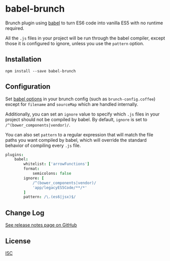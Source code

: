 babel-brunch
===========
Brunch plugin using [babel](https://github.com/babel/babel) to turn ES6 code
into vanilla ES5 with no runtime required.

All the `.js` files in your project will be run through the babel compiler,
except those it is configured to ignore, unless you use the `pattern` option.

Installation
------------
`npm install --save babel-brunch`

Configuration
-------------
Set [babel options](https://babeljs.io/docs/usage/options) in your brunch
config (such as `brunch-config.coffee`) except for `filename` and `sourceMap`
which are handled internally.

Additionally, you can set an `ignore` value to specify which `.js` files in
your project should not be compiled by babel. By default, `ignore` is set to
`/^(bower_components|vendor)/`.

You can also set `pattern` to a regular expression that will match the file
paths you want compiled by babel, which will override the standard behavior of
compiling every `.js` file.

```coffee
plugins:
	babel:
		whitelist: ['arrowFunctions']
		format:
			semicolons: false
		ignore: [
			/^(bower_components|vendor)/
			'app/legacyES5Code/**/*'
		]
		pattern: /\.(es6|jsx)$/
```

Change Log
----------
[See release notes page on GitHub](https://github.com/babel/babel-brunch/releases)

License
-------
[ISC](https://raw.github.com/babel/babel-brunch/master/LICENSE)
